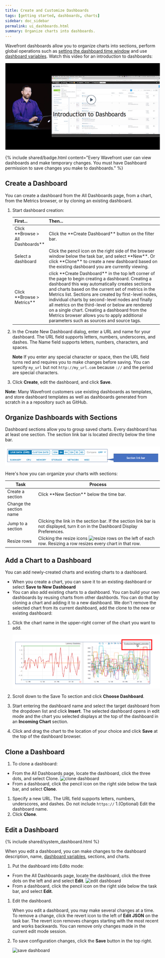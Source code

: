 ```yaml
---
title: Create and Customize Dashboards
tags: [getting started, dashboards, charts]
sidebar: doc_sidebar
permalink: ui_dashboards.html
summary: Organize charts into dashboards.
---
```

Wavefront dashboards allow you to organize charts into sections, perform global operations such as [setting the dashboard time window](ui_examine_data.html#set-the-dashboard-time-window) and use [dashboard variables](dashboards_variables.html). Watch this video for an introduction to dashboards:

<p><a href="https://vmwarelearningzone.vmware.com/oltpublish/site/openlearn.do?dispatch=previewLesson&id=5103bc38-dc7a-11e7-a6ac-0cc47a352510&inner=true&player2=true"><img src="/images/v_dashboards_intro.png" style="width: 700px;" alt="introduction to dashboards"/></a>
</p>

{% include shared/badge.html content="Every Wavefront user can view dashboards and make temporary changes. You must have Dashboard permission to save changes you make to dashboards." %}

## Create a Dashboard

You can create a dashboard from the All Dashboards page, from a chart, from the Metrics browser, or by cloning an existing dashboard.

1. Start dashboard creation:
   <table style="width: 100%;">
   <tbody>
   <thead>
   <tr><th width="20%">First...</th><th width="80%">Then...</th></tr>
   </thead>
   <tr><td markdown="span">Click **Browse > All Dashboards**</td>
   <td markdown="span">Click the **Create Dashboard** button on the filter bar.</td></tr>
   <tr><td markdown="span">Select a dashboard</td>
   <td markdown="span">Click the pencil icon on the right side of the browser window below the task bar, and select **New**. Or click **Clone** to create a new dashboard based on the existing dashboard you are currently viewing.</td></tr>
   <tr><td markdown="span">Click **Browse > Metrics**</td>
   <td markdown="span">click **Create Dashboard** in the top left corner of the page to begin creating a dashboard. Creating a dashboard this way automatically creates sections and charts based on the current set of metrics in the Metrics list. Sections are created by first-level nodes, individual charts by second-level nodes and finally all metrics on the third-level or below are rendered on a single chart. Creating a dashboard from the Metrics browser allows you to apply additional parameters such as sources and source tags.</td></tr></tbody>
   </table>
2. In the Create New Dashboard dialog, enter a URL and name for your dashboard. The URL field supports letters, numbers, underscores, and dashes.  The Name field supports letters, numbers, characters, and spaces.

   **Note** If you enter any special character or space, then the URL field turns red and requires you to make changes before saving. You can specify `my_url` but not `http://my_url.com` because `://` and the period are special characters.

3.  Click **Create**, edit the dashboard, and click **Save**.

**Note:** Many Wavefront customers use existing dashboards as templates, and store dashboard templates as well as dashboards generated from scratch in a a repository such as GitHub.

## Organize Dashboards with Sections

Dashboard sections allow you to group saved charts. Every dashboard has at least one section. The section link bar is located directly below the time bar.

![section toc](images/section_links.png)

Here's how you can organize your charts with sections:

<table style="width: 100%;">
<tbody>
<thead>
<tr><th width="20%">Task</th><th width="80%">Process</th></tr>
</thead>
<tr><td markdown="span">Create a section</td>
<td markdown="span">Click **New Section** below the time bar. </td></tr>
<tr><td markdown="span">Change the section name</td>
<td markdown="span"> </td></tr>
<tr><td markdown="span">Jump to a section</td>
<td markdown="span">Clicking the link in the section bar. If the section link bar is not displayed, turn it on in the Dashboard Display Preferences.</td></tr>
<tr><td markdown="span">Resize rows</td>
<td markdown="span">Clicking the resize icons <img src="images/row_resize.png#inline"  alt="resize rows"/> on the left of each row. Resizing a row resizes every chart in that row.</td></tr></tbody>
</table>

## Add a Chart to a Dashboard

You can add newly-created charts and existing charts to a dashboard.
* When you create a chart, you can save it to an existing dashboard or select **Save to New Dashboard**
* You can also add existing charts to a dashboard. You can build your own dashboards by reusing charts from other dashbords. You can do that by cloning a chart and adding it to a new dashboard. We don't remove the selected chart from its current dashboard, add the clone to the new or existing dashboard:

1. Click the chart name in the upper-right corner of the chart you want to add.

    ![chart_title](images/chart_title.png)

1. Scroll down to the Save To section and click **Choose Dashboard**.
1. Start entering the dashboard name and select the target dashboard from the dropdown list and click **Insert**.
   The selected dashboard opens in edit mode and the chart you selected displays at the top of the dashboard in an **Incoming Chart** section.
1. Click and drag the chart to the location of your choice and click **Save** at the top of the dashboard browser.

## Clone a Dashboard

1. To clone a dashboard:
  -   From the All Dashboards page, locate the dashboard, click the three dots, and select Clone.
  ![clone dashboard](images/dashboard_clone.png)
  -   From a dashboard, click the pencil icon on the right side below the task bar, and select **Clone**.
1. Specify a new URL. The URL field supports letters, numbers, underscores, and dashes. Do not include `https://`
1.(Optional) Edit the dashboard name.
1. Click **Clone**.

## Edit a Dashboard

{% include shared/system_dashboard.html %}

When you edit a dashboard, you can make changes to the dashboard description, name, [dashboard variables](dashboards_variables.html), sections, and charts.

1. Put the dashboard into Edito mode:
-   From the All Dashboards page, locate the dashboard, click the three dots on the left and and select **Edit**.
![edit dashboard](images/dashboard_edit.png)
-   From a dashboard, click the pencil icon on the right side below the task bar, and select **Edit**.
1. Edit the dashboard.

   When you edit a dashboard, you may make several changes at a time. To remove a change, click the revert icon to the left of **Edit JSON** on the task bar. The revert icon removes changes starting with the most recent and works backwards. You can remove only changes made in the current edit mode session.
2. To save configuration changes, click the  **Save** button in the top right.

   ![save dashboard](images/save_dashboard.png)
